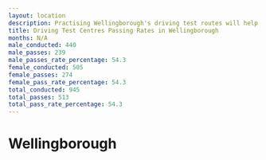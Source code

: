 ```yaml
---
layout: location
description: Practising Wellingborough's driving test routes will help you become more confident in your gear-changing abilities.
title: Driving Test Centres Passing Rates in Wellingborough
months: N/A
male_conducted: 440
male_passes: 239
male_passes_rate_percentage: 54.3
female_conducted: 505
female_passes: 274
female_pass_rate_percentage: 54.3
total_conducted: 945
total_passes: 513
total_pass_rate_percentage: 54.3
---
```


# Wellingborough
